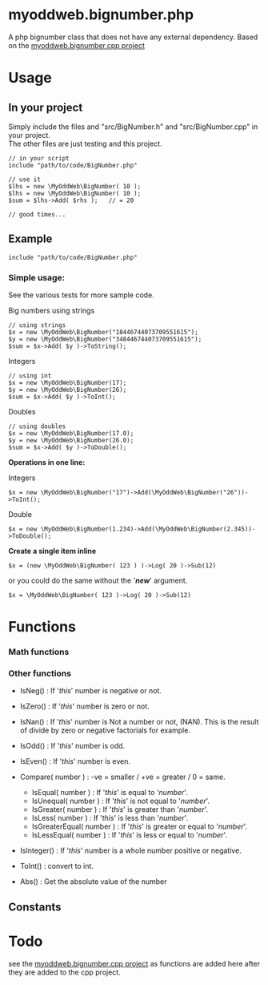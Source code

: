# myoddweb.bignumber.php #
A php bignumber class that does not have any external dependency.
Based on the [myoddweb.bignumber.cpp project](https://github.com/FFMG/myoddweb.bignumber.cpp)

# Usage #
## In your project ##

Simply include the files and "src/BigNumber.h" and "src/BigNumber.cpp" in your project.    
The other files are just testing and this project.

    // in your script
    include "path/to/code/BigNumber.php"
   
    // use it
    $lhs = new \MyOddWeb\BigNumber( 10 );
    $lhs = new \MyOddWeb\BigNumber( 10 );
	$sum = $lhs->Add( $rhs );	// = 20

    // good times...

## Example ##

    include "path/to/code/BigNumber.php"

### Simple usage: ###

See the various tests for more sample code.

Big numbers using strings

    // using strings
    $x = new \MyOddWeb\BigNumber("18446744073709551615");
    $y = new \MyOddWeb\BigNumber("348446744073709551615");
    $sum = $x->Add( $y )->ToString();

Integers

    // using int
    $x = new \MyOddWeb\BigNumber(17);
    $y = new \MyOddWeb\BigNumber(26);
    $sum = $x->Add( $y )->ToInt();

Doubles

    // using doubles
    $x = new \MyOddWeb\BigNumber(17.0);
    $y = new \MyOddWeb\BigNumber(26.0);
    $sum = $x->Add( $y )->ToDouble();

**Operations in one line:**

Integers

    $x = new \MyOddWeb\BigNumber("17")->Add(\MyOddWeb\BigNumber("26"))->ToInt();

Double

    $x = new \MyOddWeb\BigNumber(1.234)->Add(\MyOddWeb\BigNumber(2.345))->ToDouble();

**Create a single item inline**
    
    $x = (new \MyOddWeb\BigNumber( 123 ) )->Log( 20 )->Sub(12)

or you could do the same without the '***new***' argument.

    $x = \MyOddWeb\BigNumber( 123 )->Log( 20 )->Sub(12)

# Functions #
### Math functions ###

### Other functions ###
- IsNeg() : If '*this*' number is negative or not.
- IsZero() : If '*this*' number is zero or not.
- IsNan() : If '*this*' number is Not a number or not, (NAN). This is the result of divide by zero or negative factorials for example.
- IsOdd() : If '*this*' number is odd.
- IsEven() : If '*this*' number is even.
- Compare( number ) : -ve = smaller / +ve = greater / 0 = same.
	- IsEqual( number ) : If '*this*' is equal to '*number*'.
	- IsUnequal( number ) : If '*this*' is not equal to '*number*'.
	- IsGreater( number ) : If '*this*' is greater than '*number*'.
	- IsLess( number ) : If '*this*' is less than '*number*'.
	- IsGreaterEqual( number ) : If '*this*' is greater or equal to '*number*'.
	- IsLessEqual( number ) : If '*this*' is less or equal to '*number*'.
- IsInteger() : If '*this*' number is a whole number positive or negative. 

- ToInt() : convert to int.

- Abs() : Get the absolute value of the number

## Constants ##

# Todo #

see the [myoddweb.bignumber.cpp project](https://github.com/FFMG/myoddweb.bignumber.cpp) as functions are added here after they are added to the cpp project.

